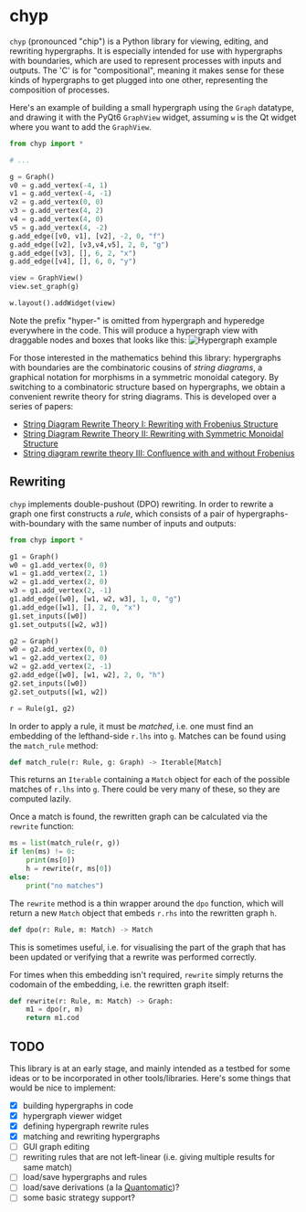 # chyp

`chyp` (pronounced "chip") is a Python library for viewing, editing, and rewriting hypergraphs. It is especially intended for use with hypergraphs with boundaries, which are used to represent processes with inputs and outputs. The 'C' is for "compositional", meaning it makes sense for these kinds of hypergraphs to get plugged into one other, representing the composition of processes.

Here's an example of building a small hypergraph using the `Graph` datatype, and drawing it with the PyQt6 `GraphView` widget, assuming `w` is the Qt widget where you want to add the `GraphView`.

```python
from chyp import *

# ...

g = Graph()
v0 = g.add_vertex(-4, 1)
v1 = g.add_vertex(-4, -1)
v2 = g.add_vertex(0, 0)
v3 = g.add_vertex(4, 2)
v4 = g.add_vertex(4, 0)
v5 = g.add_vertex(4, -2)
g.add_edge([v0, v1], [v2], -2, 0, "f")
g.add_edge([v2], [v3,v4,v5], 2, 0, "g")
g.add_edge([v3], [], 6, 2, "x")
g.add_edge([v4], [], 6, 0, "y")

view = GraphView()
view.set_graph(g)

w.layout().addWidget(view)
```

Note the prefix "hyper-" is omitted from hypergraph and hyperedge everywhere in the code. This will produce a hypergraph view with draggable nodes and boxes that looks like this:
![Hypergraph example](https://github.com/akissinger/chyp/raw/master/example.png)

For those interested in the mathematics behind this library: hypergraphs with boundaries are the combinatoric cousins of _string diagrams_, a graphical notation for morphisms in a symmetric monoidal category. By switching to a combinatoric structure based on hypergraphs, we obtain a convenient rewrite theory for string diagrams. This is developed over a series of papers:

* [String Diagram Rewrite Theory I: Rewriting with Frobenius Structure](https://arxiv.org/abs/2012.01847)
* [String Diagram Rewrite Theory II: Rewriting with Symmetric Monoidal Structure](https://arxiv.org/abs/2104.14686)
* [String diagram rewrite theory III: Confluence with and without Frobenius](https://discovery.ucl.ac.uk/id/eprint/10151067/1/string-diagram-rewrite-theory-iii-confluence-with-and-without-frobenius.pdf)

## Rewriting

`chyp` implements double-pushout (DPO) rewriting. In order to rewrite a graph one first constructs a _rule_, which consists of a pair of hypergraphs-with-boundary with the same number of inputs and outputs:

```python
from chyp import *

g1 = Graph()
w0 = g1.add_vertex(0, 0)
w1 = g1.add_vertex(2, 1)
w2 = g1.add_vertex(2, 0)
w3 = g1.add_vertex(2, -1)
g1.add_edge([w0], [w1, w2, w3], 1, 0, "g")
g1.add_edge([w1], [], 2, 0, "x")
g1.set_inputs([w0])
g1.set_outputs([w2, w3])

g2 = Graph()
w0 = g2.add_vertex(0, 0)
w1 = g2.add_vertex(2, 0)
w2 = g2.add_vertex(2, -1)
g2.add_edge([w0], [w1, w2], 2, 0, "h")
g2.set_inputs([w0])
g2.set_outputs([w1, w2])

r = Rule(g1, g2)
```

In order to apply a rule, it must be _matched_, i.e. one must find an embedding of the lefthand-side `r.lhs` into `g`. Matches can be found using the `match_rule` method:

```python
def match_rule(r: Rule, g: Graph) -> Iterable[Match]
```

This returns an `Iterable` containing a `Match` object for each of the possible matches of `r.lhs` into `g`. There could be very many of these, so they are computed lazily.

Once a match is found, the rewritten graph can be calculated via the `rewrite` function:

```python
ms = list(match_rule(r, g))
if len(ms) != 0:
    print(ms[0])
    h = rewrite(r, ms[0])
else:
    print("no matches")
```

The `rewrite` method is a thin wrapper around the `dpo` function, which will return a new `Match` object that embeds `r.rhs` into the rewritten graph `h`.

```python
def dpo(r: Rule, m: Match) -> Match
```

This is sometimes useful, i.e. for visualising the part of the graph that has been updated or verifying that a rewrite was performed correctly.

For times when this embedding isn't required, `rewrite` simply returns the codomain of the embedding, i.e. the rewritten graph itself:

```python
def rewrite(r: Rule, m: Match) -> Graph:
    m1 = dpo(r, m)
    return m1.cod
```


## TODO

This library is at an early stage, and mainly intended as a testbed for some ideas or to be incorporated in other tools/libraries. Here's some things that would be nice to implement:

- [X] building hypergraphs in code
- [X] hypergraph viewer widget
- [X] defining hypergraph rewrite rules
- [X] matching and rewriting hypergraphs
- [ ] GUI graph editing
- [ ] rewriting rules that are not left-linear (i.e. giving multiple results for same match)
- [ ] load/save hypergraphs and rules
- [ ] load/save derivations (a la [Quantomatic](http://quantomatic.github.io))?
- [ ] some basic strategy support?

